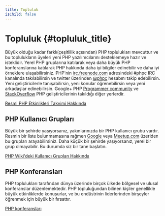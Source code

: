```yaml
---
title: Topluluk
isChild: false
---
```


# Topluluk {#topluluk_title}

Büyük olduğu kadar farklı(çeşitlilik açısından) PHP toplulukları mevcuttur ve bu toplulukların üyeleri yeni PHP yazılımcılarını desteklemeye hazır ve isteklidir. Yerel PHP gruplarına katılarak veya daha büyük PHP konferanslarına katılarak PHP hakkında daha iyi bilgiler edinebilir ve daha iyi örneklere ulaşabilirsiniz. PHP'nin [irc.freenode.com][php-irc] adresindeki #phpc IRC kanalında takılabilirsin ve twitter üzerinden [@phpc][phpc-twitter] hesabını takip edebilirsin. Yeni geliştiricilerle tanışabilirsin, yeni konular öğrenebilirsin veya yeni arkadaşlar edinebilirsin. Google+ PHP [Programmer community][php-programmers-gplus] ve [StackOverflow][php-so] PHP geliştiricilerinin takıldığı diğer yerlerdir.

[Resmi PHP Etkinlikleri Takvimi Hakkında][php-calendar]

## PHP Kullanıcı Grupları

Büyük bir şehirde yaşıyorsanız, yakınlarınızda bir PHP kullanıcı grubu vardır. Resmin bir liste bulunmamasına rağmen [Google][google] veya [Meetup.com][meetup] üzeriden bu grupları arayabilirsiniz. Daha küçük bir şehirde yaşıyorsanız, yerel bir grup olmayabilir. Bu durumda siz bir tane başlatın. 

[PHP Wiki'deki Kullanıcı Grupları Hakkında][php-wiki]

## PHP Konferansları

PHP toplulukları tarafından dünya üzerinde birçok ülkede bölgesel ve ulusal konferanslar düzenlemektedir. PHP topluluğundan bilinen kişiler genellikle büyük etkinliklerde konuşurlar, ve bu endüstrinin liderlerinden birşeyler öğrenmek için büyük bir fırsattır.

[PHP konferansları][php-conf]

[php-calendar]: http://www.php.net/cal.php
[google]: https://www.google.com/search?q=php+user+group+near+me
[meetup]: http://www.meetup.com/find/
[php-wiki]: https://wiki.php.net/usergroups
[php-conf]: http://php.net/conferences/index.php
[phpc-twitter]: https://twitter.com/phpc
[php-programmers-gplus]: https://plus.google.com/u/0/communities/104245651975268426012
[php-irc]: http://webchat.freenode.net/
[php-so]: http://stackoverflow.com/questions/tagged/php 
